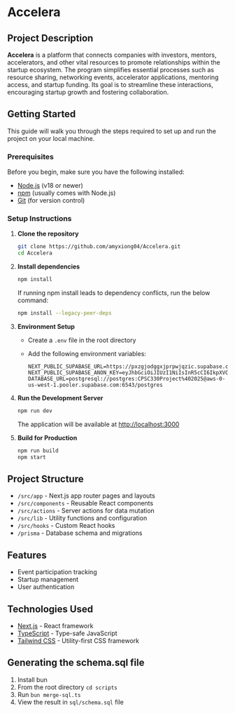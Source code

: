 # Accelera

## Project Description

<b>Accelera</b> is a platform that connects companies with investors, mentors, accelerators, and other vital resources to promote relationships within the startup ecosystem. The program simplifies essential processes such as resource sharing, networking events, accelerator applications, mentoring access, and startup funding. Its goal is to streamline these interactions, encouraging startup growth and fostering collaboration.

## Getting Started

This guide will walk you through the steps required to set up and run the project on your local machine.

### Prerequisites

Before you begin, make sure you have the following installed:

- [Node.js](https://nodejs.org/) (v18 or newer)
- [npm](https://www.npmjs.com/) (usually comes with Node.js)
- [Git](https://git-scm.com/) (for version control)

### Setup Instructions

1. **Clone the repository**

   ```bash
   git clone https://github.com/amyxiong04/Accelera.git
   cd Accelera
   ```

2. **Install dependencies**

   ```bash
   npm install
   ```
   If running npm install leads to dependency conflicts, run the below command:
   ```bash
   npm install --legacy-peer-deps
   ```

3. **Environment Setup**
   - Create a `.env` file in the root directory
   - Add the following environment variables:

     ```
     NEXT_PUBLIC_SUPABASE_URL=https://pxzgjodggxjprpwjqzic.supabase.co/
     NEXT_PUBLIC_SUPABASE_ANON_KEY=eyJhbGciOiJIUzI1NiIsInR5cCI6IkpXVCJ9...
     DATABASE_URL=postgresql://postgres:CPSC330Project%402025@aws-0-us-west-1.pooler.supabase.com:6543/postgres
     ```
4. **Run the Development Server**

   ```bash
   npm run dev
   ```

   The application will be available at [http://localhost:3000](http://localhost:3000)

5. **Build for Production**
   ```bash
   npm run build
   npm start
   ```

## Project Structure

- `/src/app` - Next.js app router pages and layouts
- `/src/components` - Reusable React components
- `/src/actions` - Server actions for data mutation
- `/src/lib` - Utility functions and configuration
- `/src/hooks` - Custom React hooks
- `/prisma` - Database schema and migrations

## Features

- Event participation tracking
- Startup management
- User authentication

## Technologies Used

- [Next.js](https://nextjs.org/) - React framework
- [TypeScript](https://www.typescriptlang.org/) - Type-safe JavaScript
- [Tailwind CSS](https://tailwindcss.com/) - Utility-first CSS framework

## Generating the schema.sql file

1. Install bun
2. From the root directory `cd scripts`
3. Run `bun merge-sql.ts`
4. View the result in `sql/schema.sql` file
